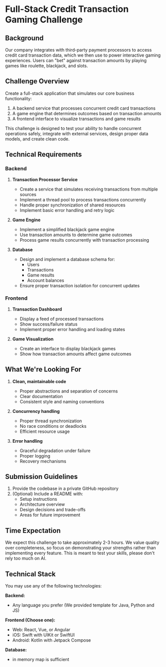 # Full-Stack Credit Transaction Gaming Challenge

## Background

Our company integrates with third-party payment processors to access credit card transaction data, which we then use to power interactive gaming experiences. Users can "bet" against transaction amounts by playing games like roulette, blackjack, and slots.

## Challenge Overview

Create a full-stack application that simulates our core business functionality:

1. A backend service that processes concurrent credit card transactions
2. A game engine that determines outcomes based on transaction amounts
3. A frontend interface to visualize transactions and game results

This challenge is designed to test your ability to handle concurrent operations safely, integrate with external services, design proper data models, and create clean code.

## Technical Requirements

### Backend

1. **Transaction Processor Service**
   - Create a service that simulates receiving transactions from multiple sources
   - Implement a thread pool to process transactions concurrently
   - Handle proper synchronization of shared resources
   - Implement basic error handling and retry logic

2. **Game Engine**
   - Implement a simplified blackjack game engine
   - Use transaction amounts to determine game outcomes
   - Process game results concurrently with transaction processing

3. **Database**
   - Design and implement a database schema for:
     - Users
     - Transactions
     - Game results
     - Account balances
   - Ensure proper transaction isolation for concurrent updates

### Frontend

1. **Transaction Dashboard**
   - Display a feed of processed transactions
   - Show success/failure status
   - Implement proper error handling and loading states

2. **Game Visualization**
   - Create an interface to display blackjack games
   - Show how transaction amounts affect game outcomes

## What We're Looking For

1. **Clean, maintainable code**
   - Proper abstractions and separation of concerns
   - Clear documentation
   - Consistent style and naming conventions

2. **Concurrency handling**
   - Proper thread synchronization
   - No race conditions or deadlocks
   - Efficient resource usage

3. **Error handling**
   - Graceful degradation under failure
   - Proper logging
   - Recovery mechanisms

## Submission Guidelines

1. Provide the codebase in a private GitHub repository
2. (Optional) Include a README with:
   - Setup instructions
   - Architecture overview
   - Design decisions and trade-offs
   - Areas for future improvement

## Time Expectation

We expect this challenge to take approximately 2-3 hours. We value quality over completeness, so focus on demonstrating your strengths rather than implementing every feature. This is meant to test your skills, please don't rely too much on AI.

## Technical Stack

You may use any of the following technologies:

**Backend:**
- Any language you prefer (We provided template for Java, Python and JS)

**Frontend (Choose one):**
- Web: React, Vue, or Angular
- iOS: Swift with UIKit or SwiftUI
- Android: Kotlin with Jetpack Compose

**Database:**
- in memory map is sufficient